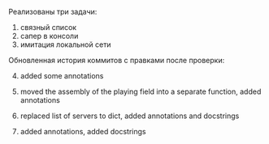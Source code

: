 Реализованы три задачи:
1. связный список
2. сапер в консоли
3. имитация локальной сети


Обновленная история коммитов с правками после проверки: 

4. added some annotations

3. moved the assembly of the playing field into a separate function, added annotations

2. replaced list of servers to dict, added annotations and docstrings

1. added annotations, added docstrings
